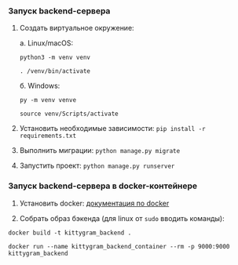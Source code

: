 ### Запуск backend-сервера

1. Создать виртуальное окружение:

    a. Linux/macOS:

    `python3 -m venv venv`

    `. /venv/bin/activate`

    б. Windows:

    `py -m venv venve`

    `source venv/Scripts/activate`

2. Установить необходимые зависимости: `pip install -r requirements.txt`

3. Выполнить миграции: `python manage.py migrate`

4. Запустить проект: `python manage.py runserver`

### Запуск backend-сервера в docker-контейнере

1. Установить docker: [документация по docker](https://docs.docker.com/engine/install/)

2. Собрать образ бэкенда (для linux от `sudo` вводить команды):

`docker build -t kittygram_backend .`

`docker run --name kittygram_backend_container --rm -p 9000:9000 kittygram_backend`
